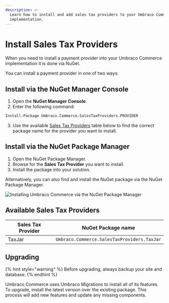 ```yaml
---
description: >-
  Learn how to install and add sales tax providers to your Umbraco Commerce
  implementation.
---
```


# Install Sales Tax Providers

When you need to install a payment provider into your Umbraco Commerce implementation it is done via NuGet.

You can install a payment provider in one of two ways:

## Install via the NuGet Manager Console

1. Open the **NuGet Manager Console**.
2. Enter the following command:

```bash
Install-Package Umbraco.Commerce.SalesTaxProviders.PROVIDER
```

3. Use the available [Sales Tax Providers](install-sales-tax-providers.md#available-sales-tax-providers) table below to find the correct package name for the provider you want to install.

## Install via the NuGet Package Manager

1. Open the NuGet Package Manager.
2. Browse for the **Sales Tax Provider** you want to install.
3. Install the package into your solution.

Alternatively, you can also find and install the NuGet package via the NuGet Package Manager.

![Installing Umbraco Commerce via the NuGet Package Manager](media/nuget-package-manager-gui-latest.png)

## Available Sales Tax Providers

<table><thead><tr><th width="181">Sales Tax Provider</th><th>NuGet Package name</th></tr></thead><tbody>

<tr><td>TaxJar</td><td><code>Umbraco.Commerce.SalesTaxProviders.TaxJar</code></td></tr>

</tbody></table>

## Upgrading

{% hint style="warning" %}
Before upgrading, always backup your site and database.
{% endhint %}

Umbraco Commerce uses Umbraco Migrations to install all of its features.  To upgrade, install the latest version over the existing package. This process will add new features and update any missing components.
